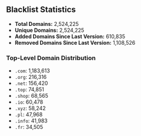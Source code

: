 ## Blacklist Statistics

- **Total Domains:** 2,524,225
- **Unique Domains:** 2,524,225
- **Added Domains Since Last Version:** 610,835
- **Removed Domains Since Last Version:** 1,108,526

### Top-Level Domain Distribution

-  `.com`: 1,183,613
-  `.org`: 216,316
-  `.net`: 156,420
-  `.top`: 74,851
-  `.shop`: 68,565
-  `.io`: 60,478
-  `.xyz`: 58,242
-  `.pl`: 47,968
-  `.info`: 41,983
-  `.fr`: 34,505
